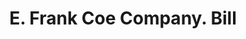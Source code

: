 ---
doi: 10.7916/D8378MWH
date_other: '1905'
date_other_textual: '1905'
form: printed ephemera
genre:
- Invoices
name:
- E. Frank Coe Company
object_in_context_url: https://biggert.cul.columbia.edu/items/view/ave_biggert_01909
subject_hierarchical_geographic:
- New York, New York, United States
subject_name:
- E. Frank Coe Company
title: E. Frank Coe Company. Bill
sort_title: E. Frank Coe Company. Bill
call_number: ave_biggert_01909
coordinates:
- 40.71277777777778,-74.00583333333333
pid: ave_biggert_01909
identifiers: ave_biggert_01909
thumbnail: https://derivativo-1.library.columbia.edu/iiif/2/ldpd:490639/full/!256,256/0/native.jpg
permalink: "/items/ave_biggert_01909/"
layout: iiif-image-page
---